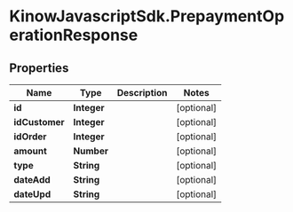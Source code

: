 # KinowJavascriptSdk.PrepaymentOperationResponse

## Properties
Name | Type | Description | Notes
------------ | ------------- | ------------- | -------------
**id** | **Integer** |  | [optional] 
**idCustomer** | **Integer** |  | [optional] 
**idOrder** | **Integer** |  | [optional] 
**amount** | **Number** |  | [optional] 
**type** | **String** |  | [optional] 
**dateAdd** | **String** |  | [optional] 
**dateUpd** | **String** |  | [optional] 


